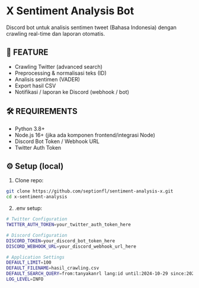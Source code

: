 # X Sentiment Analysis Bot

Discord bot untuk analisis sentimen tweet (Bahasa Indonesia) dengan crawling real-time dan laporan otomatis.

## 🚀 FEATURE
- Crawling Twitter (advanced search)
- Preprocessing & normalisasi teks (ID)
- Analisis sentimen (VADER)
- Export hasil CSV
- Notifikasi / laporan ke Discord (webhook / bot)

## 🛠️ REQUIREMENTS
- Python 3.8+
- Node.js 16+ (jika ada komponen frontend/integrasi Node)
- Discord Bot Token / Webhook URL
- Twitter Auth Token

## ⚙️ Setup (local)
1. Clone repo:
```bash
git clone https://github.com/septionfl/sentiment-analysis-x.git
cd x-sentiment-analysis
```

2. .env setup:
```bash
# Twitter Configuration
TWITTER_AUTH_TOKEN=your_twitter_auth_token_here

# Discord Configuration  
DISCORD_TOKEN=your_discord_bot_token_here
DISCORD_WEBHOOK_URL=your_discord_webhook_url_here

# Application Settings
DEFAULT_LIMIT=100
DEFAULT_FILENAME=hasil_crawling.csv
DEFAULT_SEARCH_QUERY=from:tanyakanrl lang:id until:2024-10-29 since:2024-10-01
LOG_LEVEL=INFO

```
